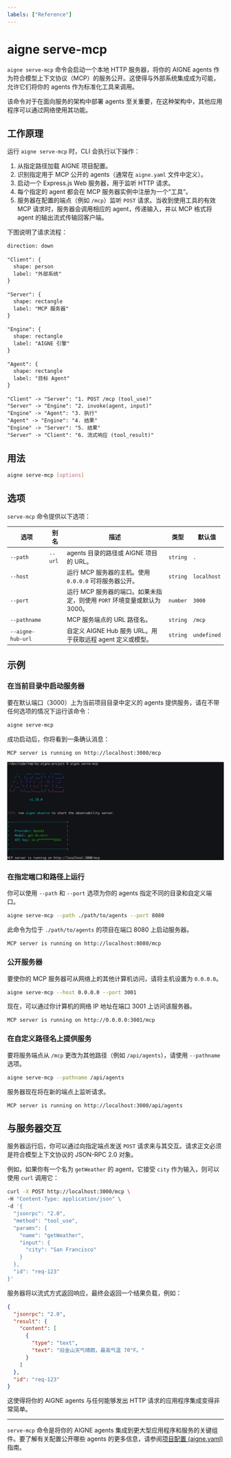 ```yaml
---
labels: ["Reference"]
---
```


# aigne serve-mcp

`aigne serve-mcp` 命令会启动一个本地 HTTP 服务器，将你的 AIGNE agents 作为符合模型上下文协议（MCP）的服务公开。这使得与外部系统集成成为可能，允许它们将你的 agents 作为标准化工具来调用。

该命令对于在面向服务的架构中部署 agents 至关重要，在这种架构中，其他应用程序可以通过网络使用其功能。

## 工作原理

运行 `aigne serve-mcp` 时，CLI 会执行以下操作：

1.  从指定路径加载 AIGNE 项目配置。
2.  识别指定用于 MCP 公开的 agents（通常在 `aigne.yaml` 文件中定义）。
3.  启动一个 Express.js Web 服务器，用于监听 HTTP 请求。
4.  每个指定的 agent 都会在 MCP 服务器实例中注册为一个“工具”。
5.  服务器在配置的端点（例如 `/mcp`）监听 `POST` 请求。当收到使用工具的有效 MCP 请求时，服务器会调用相应的 agent，传递输入，并以 MCP 格式将 agent 的输出流式传输回客户端。

下图说明了请求流程：

```d2
direction: down

"Client": {
  shape: person
  label: "外部系统"
}

"Server": {
  shape: rectangle
  label: "MCP 服务器"
}

"Engine": {
  shape: rectangle
  label: "AIGNE 引擎"
}

"Agent": {
  shape: rectangle
  label: "目标 Agent"
}

"Client" -> "Server": "1. POST /mcp (tool_use)"
"Server" -> "Engine": "2. invoke(agent, input)"
"Engine" -> "Agent": "3. 执行"
"Agent" -> "Engine": "4. 结果"
"Engine" -> "Server": "5. 结果"
"Server" -> "Client": "6. 流式响应 (tool_result)"

```

## 用法

```bash
aigne serve-mcp [options]
```

## 选项

`serve-mcp` 命令提供以下选项：

| 选项 | 别名 | 描述 | 类型 | 默认值 |
| --- | --- | --- | --- | --- |
| `--path` | `--url` | agents 目录的路径或 AIGNE 项目的 URL。 | `string` | `.` |
| `--host` | | 运行 MCP 服务器的主机。使用 `0.0.0.0` 可将服务器公开。 | `string` | `localhost` |
| `--port` | | 运行 MCP 服务器的端口。如果未指定，则使用 `PORT` 环境变量或默认为 3000。 | `number` | `3000` |
| `--pathname` | | MCP 服务端点的 URL 路径名。 | `string` | `/mcp` |
| `--aigne-hub-url` | | 自定义 AIGNE Hub 服务 URL。用于获取远程 agent 定义或模型。 | `string` | `undefined` |

## 示例

### 在当前目录中启动服务器

要在默认端口（3000）上为当前项目目录中定义的 agents 提供服务，请在不带任何选项的情况下运行该命令：

```bash
aigne serve-mcp
```

成功启动后，你将看到一条确认消息：

```
MCP server is running on http://localhost:3000/mcp
```

![MCP 服务运行中](../assets/run-mcp-service.png)

### 在指定端口和路径上运行

你可以使用 `--path` 和 `--port` 选项为你的 agents 指定不同的目录和自定义端口。

```bash
aigne serve-mcp --path ./path/to/agents --port 8080
```

此命令为位于 `./path/to/agents` 的项目在端口 8080 上启动服务器。

```
MCP server is running on http://localhost:8080/mcp
```

### 公开服务器

要使你的 MCP 服务器可从网络上的其他计算机访问，请将主机设置为 `0.0.0.0`。

```bash
aigne serve-mcp --host 0.0.0.0 --port 3001
```

现在，可以通过你计算机的网络 IP 地址在端口 3001 上访问该服务器。

```
MCP server is running on http://0.0.0.0:3001/mcp
```

### 在自定义路径名上提供服务

要将服务端点从 `/mcp` 更改为其他路径（例如 `/api/agents`），请使用 `--pathname` 选项。

```bash
aigne serve-mcp --pathname /api/agents
```

服务器现在将在新的端点上监听请求。

```
MCP server is running on http://localhost:3000/api/agents
```

## 与服务器交互

服务器运行后，你可以通过向指定端点发送 `POST` 请求来与其交互。请求正文必须是符合模型上下文协议的 JSON-RPC 2.0 对象。

例如，如果你有一个名为 `getWeather` 的 agent，它接受 `city` 作为输入，则可以使用 `curl` 调用它：

```bash
curl -X POST http://localhost:3000/mcp \
-H "Content-Type: application/json" \
-d '{
  "jsonrpc": "2.0",
  "method": "tool_use",
  "params": {
    "name": "getWeather",
    "input": {
      "city": "San Francisco"
    }
  },
  "id": "req-123"
}'
```

服务器将以流式方式返回响应，最终会返回一个结果负载，例如：

```json
{
  "jsonrpc": "2.0",
  "result": {
    "content": [
      {
        "type": "text",
        "text": "旧金山天气晴朗，最高气温 70°F。"
      }
    ]
  },
  "id": "req-123"
}
```

这使得将你的 AIGNE agents 与任何能够发出 HTTP 请求的应用程序集成变得非常简单。

---

`serve-mcp` 命令是将你的 AIGNE agents 集成到更大型应用程序和服务的关键组件。要了解有关配置公开哪些 agents 的更多信息，请参阅[项目配置 (aigne.yaml)](./core-concepts-project-configuration.md) 指南。